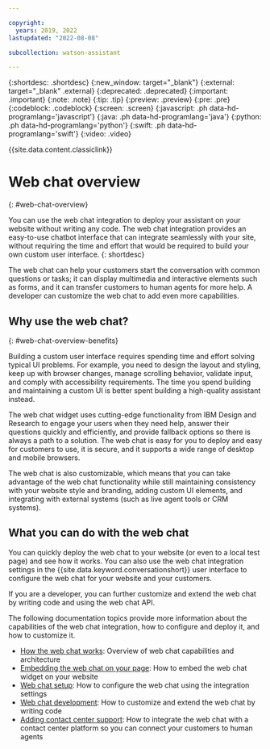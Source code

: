 ```yaml
---

copyright:
  years: 2019, 2022
lastupdated: "2022-08-08"

subcollection: watson-assistant

---
```


{:shortdesc: .shortdesc}
{:new_window: target="_blank"}
{:external: target="_blank" .external}
{:deprecated: .deprecated}
{:important: .important}
{:note: .note}
{:tip: .tip}
{:preview: .preview}
{:pre: .pre}
{:codeblock: .codeblock}
{:screen: .screen}
{:javascript: .ph data-hd-programlang='javascript'}
{:java: .ph data-hd-programlang='java'}
{:python: .ph data-hd-programlang='python'}
{:swift: .ph data-hd-programlang='swift'}
{:video: .video}

{{site.data.content.classiclink}}

# Web chat overview
{: #web-chat-overview}

You can use the web chat integration to deploy your assistant on your website without writing any code. The web chat integration provides an easy-to-use chatbot interface that can integrate seamlessly with your site, without requiring the time and effort that would be required to build your own custom user interface.
{: shortdesc}

The web chat can help your customers start the conversation with common questions or tasks; it can display multimedia and interactive elements such as forms, and it can transfer customers to human agents for more help. A developer can customize the web chat to add even more capabilities.

## Why use the web chat?
{: #web-chat-overview-benefits}

Building a custom user interface requires spending time and effort solving typical UI problems. For example, you need to design the layout and styling, keep up with browser changes, manage scrolling behavior, validate input, and comply with accessibility requirements. The time you spend building and maintaining a custom UI is better spent building a high-quality assistant instead.

The web chat widget uses cutting-edge functionality from IBM Design and Research to engage your users when they need help, answer their questions quickly and efficiently, and provide fallback options so there is always a path to a solution. The web chat is easy for you to deploy and easy for customers to use, it is secure, and it supports a wide range of desktop and mobile browsers.

The web chat is also customizable, which means that you can take advantage of the web chat functionality while still maintaining consistency with your website style and branding, adding custom UI elements, and integrating with external systems (such as live agent tools or CRM systems).

## What you can do with the web chat

You can quickly deploy the web chat to your website (or even to a local test page) and see how it works. You can also use the web chat integration settings in the {{site.data.keyword.conversationshort}} user interface to configure the web chat for your website and your customers.

If you are a developer, you can further customize and extend the web chat by writing code and using the web chat API.

The following documentation topics provide more information about the capabilities of the web chat integration, how to configure and deploy it, and how to customize it.

- [How the web chat works](/docs/watson-assistant?topic=watson-assistant-web-chat-architecture): Overview of web chat capabilities and architecture
- [Embedding the web chat on your page](/docs/watson-assistant?topic=watson-assistant-deploy-web-chat): How to embed the web chat widget on your website
- [Web chat setup](/docs/watson-assistant?topic=watson-assistant-web-chat-config): How to configure the web chat using the integration settings
- [Web chat development](/docs/watson-assistant?topic=watson-assistant-web-chat-config): How to customize and extend the web chat by writing code
- [Adding contact center support](/docs/watson-assistant?topic=watson-assistant-deploy-web-chat-haa): How to integrate the web chat with a contact center platform so you can connect your customers to human agents


